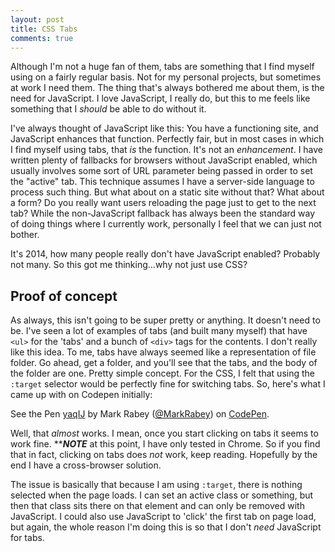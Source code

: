 ```yaml
---
layout: post
title: CSS Tabs
comments: true
---
```


Although I'm not a huge fan of them, tabs are something that I find myself using on a fairly regular basis. Not for my personal projects, but sometimes at work I need them. The thing that's always bothered me about them, is the need for JavaScript. I love JavaScript, I really do, but this to me feels like something that I *should* be able to do without it.

I've always thought of JavaScript like this: You have a functioning site, and JavaScript enhances that function. Perfectly fair, but in most cases in which I find myself using tabs, that *is* the function. It's not an *enhancement*. I have written plenty of fallbacks for browsers without JavaScript enabled, which usually involves some sort of URL parameter being passed in order to set the "active" tab. This technique assumes I have a server-side language to process such thing. But what about on a static site without that? What about a form? Do you really want users reloading the page just to get to the next tab? While the non-JavaScript fallback has always been the standard way of doing things where I currently work, personally I feel that we can just not bother.

It's 2014, how many people really don't have JavaScript enabled? Probably not many. So this got me thinking...why not just use CSS?

## Proof of concept
As always, this isn't going to be super pretty or anything. It doesn't need to be. I've seen a lot of examples of tabs (and built many myself) that have `<ul>` for the 'tabs' and a bunch of `<div>` tags for the contents. I don't really like this idea. To me, tabs have always seemed like a representation of file folder. Go ahead, get a folder, and you'll see that the tabs, and the body of the folder are one. Pretty simple concept. For the CSS, I felt that using the `:target` selector would be perfectly fine for switching tabs. So, here's what I came up with on Codepen initially:

<p data-height="268" data-theme-id="0" data-slug-hash="yaqIJ" data-default-tab="html" data-user="MarkRabey" class='codepen'>See the Pen <a href='http://codepen.io/MarkRabey/pen/yaqIJ/'>yaqIJ</a> by Mark Rabey (<a href='http://codepen.io/MarkRabey'>@MarkRabey</a>) on <a href='http://codepen.io'>CodePen</a>.</p>
<script async src="//codepen.io/assets/embed/ei.js"></script>

Well, that *almost* works. I mean, once you start clicking on tabs it seems to work fine. *****NOTE*** at this point, I have only tested in Chrome. So if you find that in fact, clicking on tabs does *not* work, keep reading. Hopefully by the end I have a cross-browser solution.

The issue is basically that because I am using `:target`, there is nothing selected when the page loads. I can set an active class or something, but then that class sits there on that element and can only be removed with JavaScript. I could also use JavaScript to 'click' the first tab on page load, but again, the whole reason I'm doing this is so that I don't *need* JavaScript for tabs.